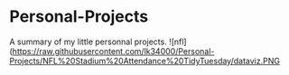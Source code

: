 # Personal-Projects
A summary of my little personnal projects.
![nfl](https://raw.githubusercontent.com/lk34000/Personal-Projects/NFL%20Stadium%20Attendance%20TidyTuesday/dataviz.PNG 

